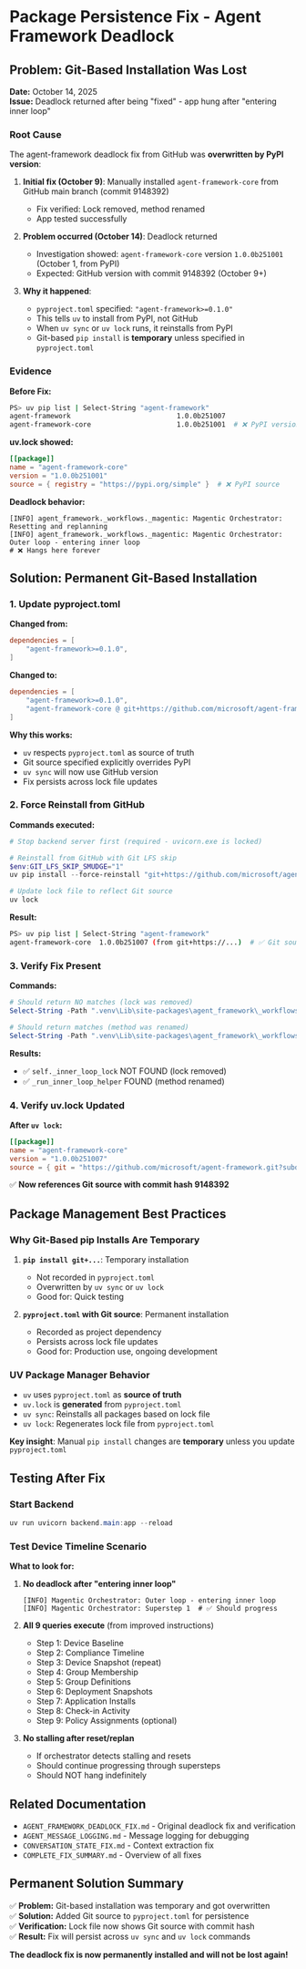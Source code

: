# Package Persistence Fix - Agent Framework Deadlock

## Problem: Git-Based Installation Was Lost

**Date:** October 14, 2025  
**Issue:** Deadlock returned after being "fixed" - app hung after "entering inner loop"

### Root Cause

The agent-framework deadlock fix from GitHub was **overwritten by PyPI version**:

1. **Initial fix (October 9)**: Manually installed `agent-framework-core` from GitHub main branch (commit 9148392)
   - Fix verified: Lock removed, method renamed
   - App tested successfully

2. **Problem occurred (October 14)**: Deadlock returned
   - Investigation showed: `agent-framework-core` version `1.0.0b251001` (October 1, from PyPI)
   - Expected: GitHub version with commit 9148392 (October 9+)

3. **Why it happened**: 
   - `pyproject.toml` specified: `"agent-framework>=0.1.0"`
   - This tells `uv` to install from PyPI, not GitHub
   - When `uv sync` or `uv lock` runs, it reinstalls from PyPI
   - Git-based `pip install` is **temporary** unless specified in `pyproject.toml`

### Evidence

**Before Fix:**
```bash
PS> uv pip list | Select-String "agent-framework"
agent-framework                          1.0.0b251007
agent-framework-core                     1.0.0b251001  # ❌ PyPI version (Oct 1)
```

**uv.lock showed:**
```toml
[[package]]
name = "agent-framework-core"
version = "1.0.0b251001"
source = { registry = "https://pypi.org/simple" }  # ❌ PyPI source
```

**Deadlock behavior:**
```
[INFO] agent_framework._workflows._magentic: Magentic Orchestrator: Resetting and replanning
[INFO] agent_framework._workflows._magentic: Magentic Orchestrator: Outer loop - entering inner loop
# ❌ Hangs here forever
```

## Solution: Permanent Git-Based Installation

### 1. Update pyproject.toml

**Changed from:**
```toml
dependencies = [
    "agent-framework>=0.1.0",
]
```

**Changed to:**
```toml
dependencies = [
    "agent-framework>=0.1.0",
    "agent-framework-core @ git+https://github.com/microsoft/agent-framework.git@main#subdirectory=python/packages/core",
]
```

**Why this works:**
- `uv` respects `pyproject.toml` as source of truth
- Git source specified explicitly overrides PyPI
- `uv sync` will now use GitHub version
- Fix persists across lock file updates

### 2. Force Reinstall from GitHub

**Commands executed:**
```powershell
# Stop backend server first (required - uvicorn.exe is locked)

# Reinstall from GitHub with Git LFS skip
$env:GIT_LFS_SKIP_SMUDGE="1"
uv pip install --force-reinstall "git+https://github.com/microsoft/agent-framework.git@main#subdirectory=python/packages/core"

# Update lock file to reflect Git source
uv lock
```

**Result:**
```bash
PS> uv pip list | Select-String "agent-framework"
agent-framework-core  1.0.0b251007 (from git+https://...)  # ✅ Git source
```

### 3. Verify Fix Present

**Commands:**
```powershell
# Should return NO matches (lock was removed)
Select-String -Path ".venv\Lib\site-packages\agent_framework\_workflows\_magentic.py" -Pattern "self._inner_loop_lock"

# Should return matches (method was renamed)
Select-String -Path ".venv\Lib\site-packages\agent_framework\_workflows\_magentic.py" -Pattern "_run_inner_loop_helper"
```

**Results:**
- ✅ `self._inner_loop_lock` NOT FOUND (lock removed)
- ✅ `_run_inner_loop_helper` FOUND (method renamed)

### 4. Verify uv.lock Updated

**After `uv lock`:**
```toml
[[package]]
name = "agent-framework-core"
version = "1.0.0b251007"
source = { git = "https://github.com/microsoft/agent-framework.git?subdirectory=python%2Fpackages%2Fcore&rev=main#9148392d00dafa47a95178622f3800f89bbf0425" }
```

✅ **Now references Git source with commit hash 9148392**

## Package Management Best Practices

### Why Git-Based pip Installs Are Temporary

1. **`pip install git+...`**: Temporary installation
   - Not recorded in `pyproject.toml`
   - Overwritten by `uv sync` or `uv lock`
   - Good for: Quick testing

2. **`pyproject.toml` with Git source**: Permanent installation
   - Recorded as project dependency
   - Persists across lock file updates
   - Good for: Production use, ongoing development

### UV Package Manager Behavior

- `uv` uses `pyproject.toml` as **source of truth**
- `uv.lock` is **generated** from `pyproject.toml`
- `uv sync`: Reinstalls all packages based on lock file
- `uv lock`: Regenerates lock file from `pyproject.toml`

**Key insight**: Manual `pip install` changes are **temporary** unless you update `pyproject.toml`

## Testing After Fix

### Start Backend
```powershell
uv run uvicorn backend.main:app --reload
```

### Test Device Timeline Scenario

**What to look for:**

1. **No deadlock after "entering inner loop"**
   ```
   [INFO] Magentic Orchestrator: Outer loop - entering inner loop
   [INFO] Magentic Orchestrator: Superstep 1  # ✅ Should progress
   ```

2. **All 9 queries execute** (from improved instructions)
   - Step 1: Device Baseline
   - Step 2: Compliance Timeline
   - Step 3: Device Snapshot (repeat)
   - Step 4: Group Membership
   - Step 5: Group Definitions
   - Step 6: Deployment Snapshots
   - Step 7: Application Installs
   - Step 8: Check-in Activity
   - Step 9: Policy Assignments (optional)

3. **No stalling after reset/replan**
   - If orchestrator detects stalling and resets
   - Should continue progressing through supersteps
   - Should NOT hang indefinitely

## Related Documentation

- `AGENT_FRAMEWORK_DEADLOCK_FIX.md` - Original deadlock fix and verification
- `AGENT_MESSAGE_LOGGING.md` - Message logging for debugging
- `CONVERSATION_STATE_FIX.md` - Context extraction fix
- `COMPLETE_FIX_SUMMARY.md` - Overview of all fixes

## Permanent Solution Summary

✅ **Problem:** Git-based installation was temporary and got overwritten  
✅ **Solution:** Added Git source to `pyproject.toml` for persistence  
✅ **Verification:** Lock file now shows Git source with commit hash  
✅ **Result:** Fix will persist across `uv sync` and `uv lock` commands  

**The deadlock fix is now permanently installed and will not be lost again!**

